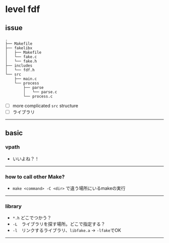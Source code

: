 # level fdf

## issue
```
.
├── Makefile
├── fakelibx
│   ├── Makefile
│   └── fake.c
│   └── fake.h
├── includes
│   └── fdf.h
└── src
    ├── main.c
    └── process
        ├── parse
        │   └── parse.c
        └── process.c
```
- [ ] more complicated `src` structure
- [ ] ライブラリ

---
## basic
### vpath
* いいよね？！
---
### how to call other Make?
* `make <command> -C <dir>` で違う場所にいるmakeの実行
---
### library
* `*.h` どこでつかう？
* `-L`　ライブラリを探す場所。どこで指定する？
* `-l`　リンクするライブラリ、`libfake.a` -> `-lfake`でOK
---
